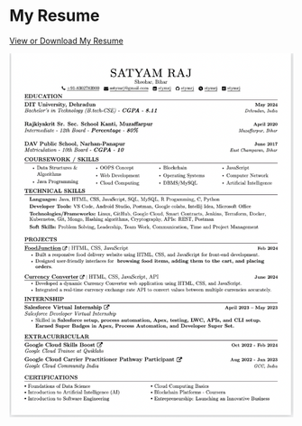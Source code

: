 # My Resume

[View or Download My Resume](.Satyam_Raj_Resume.pdf)


[![Resume Preview](https://github.com/stymrj/SatyamRaj/blob/main/Resume-Preview.png)](https://github.com/username/repository/blob/main/resume.pdf)

